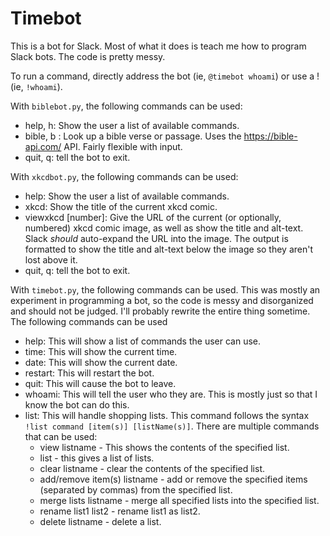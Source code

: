 # Timebot

This is a bot for Slack. Most of what it does is teach me how to program Slack bots. The code is pretty messy.

To run a command, directly address the bot (ie, `@timebot whoami`) or use a ! (ie, `!whoami`).

With `biblebot.py`, the following commands can be used:

- help, h: Show the user a list of available commands.
- bible, b <reference>: Look up a bible verse or passage. Uses the https://bible-api.com/ API. Fairly flexible with input.
- quit, q: tell the bot to exit.





With `xkcdbot.py`, the following commands can be used:

- help: Show the user a list of available commands.
- xkcd: Show the title of the current xkcd comic.
- viewxkcd [number]: Give the URL of the current (or optionally, numbered) xkcd comic image, as well as show the title and alt-text. Slack _should_ auto-expand the URL into the image. The output is formatted to show the title and alt-text below the image so they aren't lost above it.
- quit, q: tell the bot to exit.




With `timebot.py`, the following commands can be used. This was mostly an experiment in programming a bot, so the code is messy and disorganized and should not be judged. I'll probably rewrite the entire thing sometime.
The following commands can be used
- help: This will show a list of commands the user can use.
- time: This will show the current time.
- date: This will show the current date.
- restart: This will restart the bot.
- quit: This will cause the bot to leave.
- whoami: This will tell the user who they are. This is mostly just so that I know the bot can do this.
- list: This will handle shopping lists. This command follows the syntax `!list command [item(s)] [listName(s)]`. There are multiple commands that can be used:
  - view listname - This shows the contents of the specified list.
  - list - this gives a list of lists.
  - clear listname - clear the contents of the specified list.
  - add/remove item(s) listname - add or remove the specified items (separated by commas) from the specified list.
  - merge lists listname - merge all specified lists into the specified list.
  - rename list1 list2 - rename list1 as list2.
  - delete listname - delete a list.

